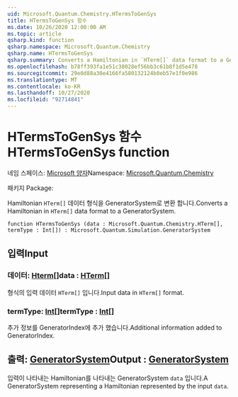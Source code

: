 ```yaml
---
uid: Microsoft.Quantum.Chemistry.HTermsToGenSys
title: HTermsToGenSys 함수
ms.date: 10/26/2020 12:00:00 AM
ms.topic: article
qsharp.kind: function
qsharp.namespace: Microsoft.Quantum.Chemistry
qsharp.name: HTermsToGenSys
qsharp.summary: Converts a Hamiltonian in `HTerm[]` data format to a GeneratorSystem.
ms.openlocfilehash: b78ff393fa1e51c38028ef56bb3c61b8f1d5e478
ms.sourcegitcommit: 29e0d88a30e4166fa580132124b0eb57e1f0e986
ms.translationtype: MT
ms.contentlocale: ko-KR
ms.lasthandoff: 10/27/2020
ms.locfileid: "92714841"
---
```

# <a name="htermstogensys-function"></a><span data-ttu-id="f0179-102">HTermsToGenSys 함수</span><span class="sxs-lookup"><span data-stu-id="f0179-102">HTermsToGenSys function</span></span>

<span data-ttu-id="f0179-103">네임 스페이스: [Microsoft 양자](xref:Microsoft.Quantum.Chemistry)</span><span class="sxs-lookup"><span data-stu-id="f0179-103">Namespace: [Microsoft.Quantum.Chemistry](xref:Microsoft.Quantum.Chemistry)</span></span>

<span data-ttu-id="f0179-104">패키지 [](https://nuget.org/packages/)</span><span class="sxs-lookup"><span data-stu-id="f0179-104">Package: [](https://nuget.org/packages/)</span></span>


<span data-ttu-id="f0179-105">Hamiltonian `HTerm[]` 데이터 형식을 GeneratorSystem로 변환 합니다.</span><span class="sxs-lookup"><span data-stu-id="f0179-105">Converts a Hamiltonian in `HTerm[]` data format to a GeneratorSystem.</span></span>

```qsharp
function HTermsToGenSys (data : Microsoft.Quantum.Chemistry.HTerm[], termType : Int[]) : Microsoft.Quantum.Simulation.GeneratorSystem
```


## <a name="input"></a><span data-ttu-id="f0179-106">입력</span><span class="sxs-lookup"><span data-stu-id="f0179-106">Input</span></span>

### <a name="data--hterm"></a><span data-ttu-id="f0179-107">데이터: [Hterm](xref:Microsoft.Quantum.Chemistry.HTerm)[]</span><span class="sxs-lookup"><span data-stu-id="f0179-107">data : [HTerm](xref:Microsoft.Quantum.Chemistry.HTerm)[]</span></span>

<span data-ttu-id="f0179-108">형식의 입력 데이터 `HTerm[]` 입니다.</span><span class="sxs-lookup"><span data-stu-id="f0179-108">Input data in `HTerm[]` format.</span></span>


### <a name="termtype--int"></a><span data-ttu-id="f0179-109">termType: [Int](xref:microsoft.quantum.lang-ref.int)[]</span><span class="sxs-lookup"><span data-stu-id="f0179-109">termType : [Int](xref:microsoft.quantum.lang-ref.int)[]</span></span>

<span data-ttu-id="f0179-110">추가 정보를 GeneratorIndex에 추가 했습니다.</span><span class="sxs-lookup"><span data-stu-id="f0179-110">Additional information added to GeneratorIndex.</span></span>



## <a name="output--generatorsystem"></a><span data-ttu-id="f0179-111">출력: [GeneratorSystem](xref:Microsoft.Quantum.Simulation.GeneratorSystem)</span><span class="sxs-lookup"><span data-stu-id="f0179-111">Output : [GeneratorSystem](xref:Microsoft.Quantum.Simulation.GeneratorSystem)</span></span>

<span data-ttu-id="f0179-112">입력이 나타내는 Hamiltonian를 나타내는 GeneratorSystem `data` 입니다.</span><span class="sxs-lookup"><span data-stu-id="f0179-112">A GeneratorSystem representing a Hamiltonian represented by the input `data`.</span></span>